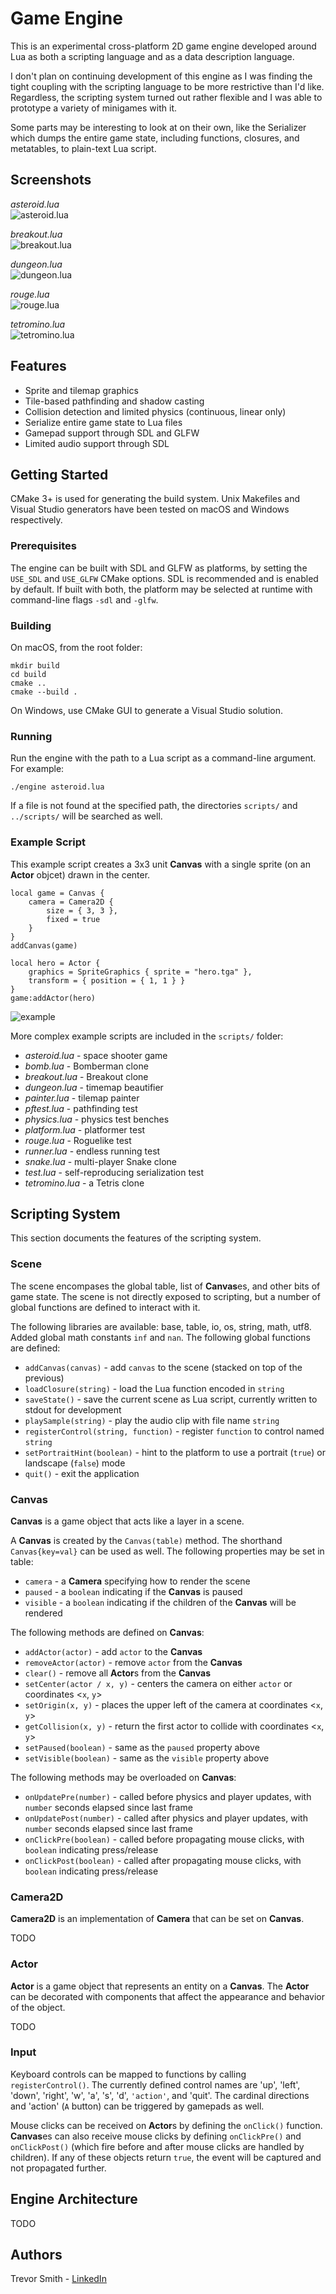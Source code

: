 # Game Engine

This is an experimental cross-platform 2D game engine developed around Lua as both a scripting language and as a data description language.

I don't plan on continuing development of this engine as I was finding the tight coupling with the scripting language to be more restrictive than I'd like. Regardless, the scripting system turned out  rather flexible and I was able to prototype a variety of minigames with it.

Some parts may be interesting to look at on their own, like the Serializer which dumps the entire game state, including functions, closures, and metatables, to plain-text Lua script.

## Screenshots

*asteroid.lua*  
![asteroid.lua](screenshots/asteroid.png)

*breakout.lua*  
![breakout.lua](screenshots/breakout.png)

*dungeon.lua*  
![dungeon.lua](screenshots/dungeon.png)

*rouge.lua*  
![rouge.lua](screenshots/rouge.png)

*tetromino.lua*  
![tetromino.lua](screenshots/tetromino.png)

## Features

- Sprite and tilemap graphics
- Tile-based pathfinding and shadow casting
- Collision detection and limited physics (continuous, linear only)
- Serialize entire game state to Lua files
- Gamepad support through SDL and GLFW
- Limited audio support through SDL

## Getting Started

CMake 3+ is used for generating the build system. Unix Makefiles and Visual Studio generators have been tested on macOS and Windows respectively.

### Prerequisites

The engine can be built with SDL and GLFW as platforms, by setting the `USE_SDL` and `USE_GLFW` CMake options. SDL is recommended and is enabled by default. If built with both, the platform may be selected at runtime with command-line flags `-sdl` and `-glfw`.

### Building

On macOS, from the root folder:
```
mkdir build
cd build
cmake ..
cmake --build .
```

On Windows, use CMake GUI to generate a Visual Studio solution.

### Running

Run the engine with the path to a Lua script as a command-line argument. For example:
```
./engine asteroid.lua
```

If a file is not found at the specified path, the directories `scripts/` and `../scripts/` will be searched as well.

### Example Script

This example script creates a 3x3 unit **Canvas** with a single sprite (on an **Actor** objcet) drawn in the center.
```
local game = Canvas {
    camera = Camera2D {
        size = { 3, 3 },
        fixed = true
    }
}
addCanvas(game)

local hero = Actor {
    graphics = SpriteGraphics { sprite = "hero.tga" },
    transform = { position = { 1, 1 } }
}
game:addActor(hero)
```
![example](screenshots/example.png)

More complex example scripts are included in the `scripts/` folder:

- *asteroid.lua* - space shooter game
- *bomb.lua* - Bomberman clone
- *breakout.lua* - Breakout clone
- *dungeon.lua* - timemap beautifier
- *painter.lua* - tilemap painter
- *pftest.lua* - pathfinding test
- *physics.lua* - physics test benches
- *platform.lua* - platformer test
- *rouge.lua* - Roguelike test
- *runner.lua* - endless running test
- *snake.lua* - multi-player Snake clone
- *test.lua* - self-reproducing serialization test
- *tetromino.lua* - a Tetris clone

## Scripting System

This section documents the features of the scripting system.

### Scene

The scene encompases the global table, list of **Canvas**es, and other bits of game state. The scene is not directly exposed to scripting, but a number of global functions are defined to interact with it.

The following libraries are available: base, table, io, os, string, math, utf8. Added global math constants `inf` and `nan`. The following global functions are defined:

- `addCanvas(canvas)` - add `canvas` to the scene (stacked on top of the previous)
- `loadClosure(string)` - load the Lua function encoded in `string` 
- `saveState()` - save the current scene as Lua script, currently written to stdout for development
- `playSample(string)` - play the audio clip with file name `string`
- `registerControl(string, function)` - register `function` to control named `string`
- `setPortraitHint(boolean)` - hint to the platform to use a portrait (`true`) or landscape (`false`) mode
- `quit()` - exit the application

### Canvas

**Canvas** is a game object that acts like a layer in a scene.

A **Canvas** is created by the `Canvas(table)` method. The shorthand `Canvas{key=val}` can be used as well. The following properties may be set in table:
- `camera` - a **Camera** specifying how to render the scene 
- `paused` - a `boolean` indicating if the **Canvas** is paused
- `visible` - a `boolean` indicating if the children of the **Canvas** will be rendered

The following methods are defined on **Canvas**:

- `addActor(actor)` - add `actor` to the **Canvas**
- `removeActor(actor)` - remove `actor` from the **Canvas** 
- `clear()` - remove all **Actor**s from the **Canvas** 
- `setCenter(actor / x, y)` - centers the camera on either `actor` or coordinates <`x`, `y`> 
- `setOrigin(x, y)` - places the upper left of the camera at coordinates <`x`, `y`>
- `getCollision(x, y)` - return the first actor to collide with coordinates <`x`, `y`>
- `setPaused(boolean)` - same as the `paused` property above
- `setVisible(boolean)` - same as the `visible` property above 

The following methods may be overloaded on **Canvas**:

- `onUpdatePre(number)` - called before physics and player updates, with `number` seconds elapsed since last frame 
- `onUpdatePost(number)` - called after physics and player updates, with `number` seconds elapsed since last frame
- `onClickPre(boolean)` - called before propagating mouse clicks, with `boolean` indicating press/release
- `onClickPost(boolean)` - called after propagating mouse clicks, with `boolean` indicating press/release 

### Camera2D

**Camera2D** is an implementation of **Camera** that can be set on **Canvas**.

TODO

### Actor

**Actor** is a game object that represents an entity on a **Canvas**. The **Actor** can be decorated with components that affect the appearance and behavior of the object.

TODO

### Input

Keyboard controls can be mapped to functions by calling `registerControl()`. The currently defined control names are 'up', 'left', 'down', 'right', 'w', 'a', 's', 'd', ```'action'```, and 'quit'. The cardinal directions and 'action' (`A` button) can be triggered by gamepads as well.

Mouse clicks can be received on **Actor**s by defining the `onClick()` function. **Canvas**es can also receive mouse clicks by defining `onClickPre()` and `onClickPost()` (which fire before and after mouse clicks are handled by children). If any of these objects return `true`, the event will be captured and not propagated further.

## Engine Architecture

TODO

## Authors

Trevor Smith - [LinkedIn](https://linkedin.com/in/trevorsm/)
